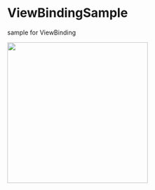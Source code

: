 # ViewBindingSample
sample for ViewBinding

<img src="https://user-images.githubusercontent.com/16476224/106279511-d8a51c00-627f-11eb-9595-539175bddfe9.png" width=320 />
